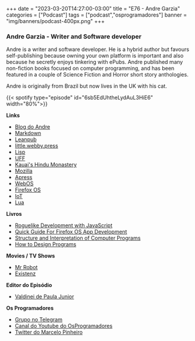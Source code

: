+++
date = "2023-03-20T14:27:00-03:00"
title = "E76 - Andre Garzia"
categories = ["Podcast"]
tags = ["podcast","osprogramadores"]
banner = "img/banners/podcast-400px.png"
+++

### Andre Garzia - Writer and Software developer

Andre is a writer and software developer. He is a hybrid author but favours self-publishing because owning your own platform is important and also because he secretly enjoys tinkering with ePubs. Andre published many non-fiction books focused on computer programming, and has been featured in a couple of Science Fiction and Horror short story anthologies.

Andre is originally from Brazil but now lives in the UK with his cat.

{{< spotify type="episode" id="6sb5EdUhtheLydAuL3HiE6" width="80%">}}

**Links**
- [⁠Blog do Andre](https://andregarzia.com/about.html)
- ⁠[Markdown](https://daringfireball.net/projects/markdown/syntax)
- [Leanpub](https://leanpub.com/)
- ⁠[⁠little.webby.press⁠](https://little.webby.press/)
- [Lisp](https://en.wikipedia.org/wiki/Lisp_%28programming_language%29)
- [⁠UFF](https://www.uff.br/)
- ⁠[Kauai's Hindu Monastery](https://www.himalayanacademy.com/)
- ⁠[Mozilla⁠](https://www.mozilla.org/en-CA/)
- [Apress](https://www.apress.com/us)
- [⁠WebOS](https://en.wikipedia.org/wiki/WebOS)
- [Firefox OS](https://en.wikipedia.org/wiki/Firefox_OS)
- [IoT](https://pt.wikipedia.org/wiki/Internet_das_coisas)
- [⁠⁠Lua](https://www.lua.org/portugues.html)

**Livros**
- [Roguelike Development with JavaScript⁠⁠](https://books2read.com/b/mZeXXe)
- [Quick Guide For Firefox OS App Development](https://leanpub.com/quickguidefirefoxosdevelopment)
- [Structure and Interpretation of Computer Programs](https://web.mit.edu/6.001/6.037/sicp.pdf)
- [How to Design Programs](https://htdp.org/)

**Movies / TV Shows**
- [Mr Robot](https://en.wikipedia.org/wiki/Mr._Robot)
- [Existenz](https://en.wikipedia.org/wiki/Existenz)

**Editor do Episódio**
- [⁠Valdinei de Paula Junior]( https://www.linkedin.com/in/valdinei-de-paula-junior-009634230/)

**Os Programadores**

- [Grupo no Telegram](https://t.me/osprogramadores)
- [Canal do Youtube do OsProgramadores](https://www.youtube.com/channel/UCt_YNYGl6K5yNXlXEQDdwWg?view_as=subscriber)
- [Twitter do Marcelo Pinheiro](https://twitter.com/mpinheir)
